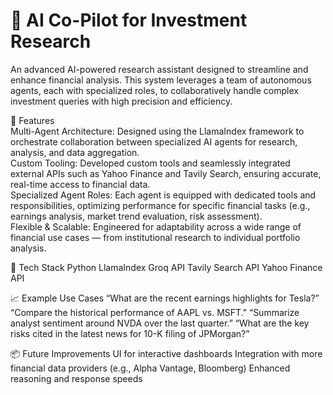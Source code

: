 # 🧠 AI Co-Pilot for Investment Research
An advanced AI-powered research assistant designed to streamline and enhance financial analysis. This system leverages a team of autonomous agents, each with specialized roles, to collaboratively handle complex investment queries with high precision and efficiency.

🚀 Features<br>
Multi-Agent Architecture: Designed using the LlamaIndex framework to orchestrate collaboration between specialized AI agents for research, analysis, and data aggregation.<br>
Custom Tooling: Developed custom tools and seamlessly integrated external APIs such as Yahoo Finance and Tavily Search, ensuring accurate, real-time access to financial data.<br>
Specialized Agent Roles: Each agent is equipped with dedicated tools and responsibilities, optimizing performance for specific financial tasks (e.g., earnings analysis, market trend evaluation, risk assessment).<br>
Flexible & Scalable: Engineered for adaptability across a wide range of financial use cases — from institutional research to individual portfolio analysis.

🧩 Tech Stack
Python
LlamaIndex
Groq API
Tavily Search API
Yahoo Finance API

📈 Example Use Cases
“What are the recent earnings highlights for Tesla?”
“Compare the historical performance of AAPL vs. MSFT.”
“Summarize analyst sentiment around NVDA over the last quarter.”
“What are the key risks cited in the latest news for 10-K filing of JPMorgan?”

📦 Future Improvements
UI for interactive dashboards
Integration with more financial data providers (e.g., Alpha Vantage, Bloomberg)
Enhanced reasoning and response speeds
